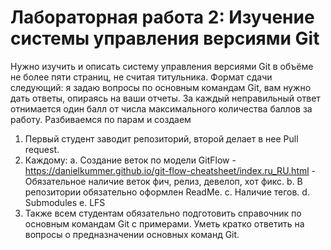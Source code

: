 # Лабораторная работа 2: Изучение системы управления версиями Git
Нужно изучить и описать систему управления версиями Git в объёме не
более пяти страниц, не считая титульника. Формат сдачи следующий: я
задаю вопросы по основным командам Git, вам нужно дать ответы, опираясь
на ваши отчеты. 
За каждый неправильный ответ отнимается один балл от числа максимального
количества баллов за работу.
Разбиваемся по парам и создаем 
1)	Первый студент заводит репозиторий, второй делает в нее Pull request.
2)	Каждому:
a.	Создание веток по модели GitFlow - https://danielkummer.github.io/git-flow-cheatsheet/index.ru_RU.html - Обязательное наличие веток фич, релиз, девелоп, хот фикс.
b.	В репозитории обязательно оформлен ReadMe.
c.	Наличие тегов.
d.	Submodules
e.	LFS
3)	Также всем студентам обязательно подготовить справочник по основным командам Git с примерами. Уметь кратко ответить на вопросы о предназначении основных команд Git.

